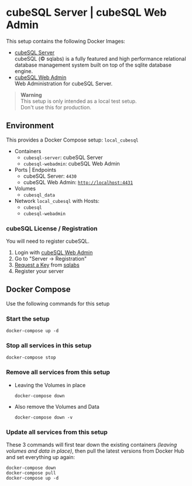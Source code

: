 # cubeSQL Server | cubeSQL Web Admin

This setup contains the following Docker Images:
- [cubeSQL Server](https://hub.docker.com/r/jotools/cubesql)  
  cubeSQL (© sqlabs) is a fully featured and high performance relational database management system built on top of the sqlite database engine.
- [cubeSQL Web Admin](https://hub.docker.com/r/jotools/cubesql-webadmin)  
  Web Administration for cubeSQL Server.

> **Warning**  
> This setup is only intended as a local test setup.  
> Don't use this for production.

## Environment
This provides a Docker Compose setup: `local_cubesql`

- Containers
  - `cubesql-server`: cubeSQL Server
  - `cubesql-webadmin`: cubeSQL Web Admin
- Ports | Endpoints
  - cubeSQL Server: `4430`
  - cubeSQL Web Admin: [`http://localhost:4431`](http://localhost:4431)
- Volumes
  - `cubesql_data`
- Network `local_cubesql` with Hosts:
     - `cubesql`
     - `cubesql-webadmin`

### cubeSQL License / Registration

You will need to register cubeSQL.

1. Login with [cubeSQL Web Admin](http://localhost:4450)
2. Go to "Server -> Registration"
3. [Request a Key](https://www.sqlabs.com/cubesql_devkey) from [sqlabs](https://www.sqlabs.com/cubesql)
4. Register your server


## Docker Compose

Use the following commands for this setup

### Start the setup

```
docker-compose up -d
```

### Stop all services in this setup

```
docker-compose stop
```

### Remove all services from this setup

- Leaving the Volumes in place  
  ```
  docker-compose down
  ```

- Also remove the Volumes and Data
  ```
  docker-compose down -v
  ```

### Update all services from this setup

These 3 commands will first tear down the existing containers *(leaving volumes and data in place)*, then pull the latest versions from Docker Hub and set everything up again:

```
docker-compose down
docker-compose pull
docker-compose up -d
```
